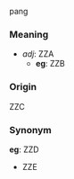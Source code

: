 pang
### Meaning
+ _adj_: ZZA
    + __eg__: ZZB

### Origin

ZZC

### Synonym

__eg__: ZZD

+ ZZE


